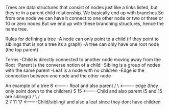 Trees are data structures that consist of nodes just like a links listed, but they're in a parent child relationship. We basically end up with branches.So from one node we can have it connect to one other node or two or three or 10 or zero nodes.But we end up with these branching structures, hence the name tree.

Rules for defining a tree
-A node can only point to a child (if they point to siblings that is not a tree its a graph)
-A tree can only have one root node (the top parent)

Terms
-Child is directly connected to another node moving away from the Root
-Parent is the converse notion of a child
-Sibling is a group of nodes with the same parent
-Leaf is a node with no children
-Edge is the connection between one node and the other node

An example of a tree
8 <---- Root and also parent
/ \ <---- edge (they only point down to the children)
5 15 <----Child and also parent (5 and 15 are siblings)
/ \ / \
2 7 11 17 <----Child/sibling/ and also a leaf since they dont have children

